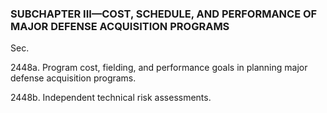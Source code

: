 ### SUBCHAPTER III—COST, SCHEDULE, AND PERFORMANCE OF MAJOR DEFENSE ACQUISITION PROGRAMS ###

Sec.

2448a. Program cost, fielding, and performance goals in planning major defense acquisition programs.

2448b. Independent technical risk assessments.